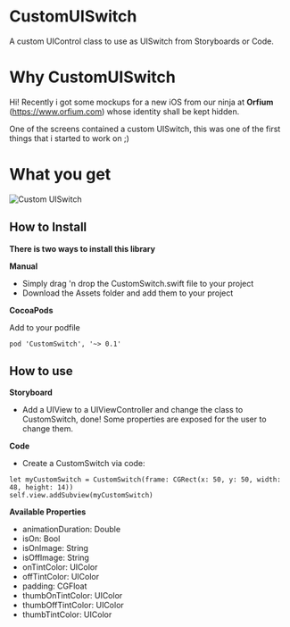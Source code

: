# CustomUISwitch
A custom UIControl class to use as UISwitch from Storyboards or Code.

# Why CustomUISwitch

Hi! Recently i got some mockups for a new iOS from our ninja at **Orfium** (https://www.orfium.com) whose identity shall be kept hidden. 

One of the screens contained a custom UISwitch, this was one of the first things that i started to work on ;)

# What you get
![Custom UISwitch](https://imgur.com/DTfyxYZ.png)


## How to Install


**There is two ways to install this library**

**Manual**
- Simply drag 'n drop the CustomSwitch.swift file to your project
- Download the Assets folder and add them to your project

**CocoaPods**

Add to your podfile
```
pod 'CustomSwitch', '~> 0.1'
```


## How to use

**Storyboard**

- Add a UIView to a UIViewController and change the class to CustomSwitch, done! Some properties are exposed for the user to change them.

**Code**

- Create a CustomSwitch via code:
```
let myCustomSwitch = CustomSwitch(frame: CGRect(x: 50, y: 50, width: 48, height: 14))
self.view.addSubview(myCustomSwitch)
```


**Available Properties**

- animationDuration: Double 
- isOn: Bool
- isOnImage: String 
- isOffImage: String
- onTintColor: UIColor
- offTintColor: UIColor
- padding: CGFloat
- thumbOnTintColor: UIColor
- thumbOffTintColor: UIColor
- thumbTintColor: UIColor
